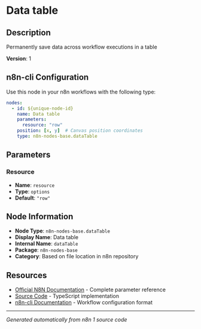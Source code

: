 # Data table

## Description

Permanently save data across workflow executions in a table

**Version**: 1

## n8n-cli Configuration

Use this node in your n8n workflows with the following type:

```yaml
nodes:
  - id: ${unique-node-id}
    name: Data table
    parameters:
      resource: "row"
    position: [x, y]  # Canvas position coordinates
    type: n8n-nodes-base.dataTable
```

## Parameters

### Resource

- **Name**: `resource`
- **Type**: `options`
- **Default**: `"row"`


## Node Information

- **Node Type**: `n8n-nodes-base.dataTable`
- **Display Name**: Data table
- **Internal Name**: `dataTable`
- **Package**: `n8n-nodes-base`
- **Category**: Based on file location in n8n repository

## Resources

- [Official N8N Documentation](https://docs.n8n.io/integrations/builtin/app-nodes/n8n-nodes-base.datatable/) - Complete parameter reference
- [Source Code](https://github.com/n8n-io/n8n/blob/master/packages/nodes-base/nodes/DataTable/DataTable.node.ts) - TypeScript implementation
- [n8n-cli Documentation](https://github.com/edenreich/n8n-cli) - Workflow configuration format

---
*Generated automatically from n8n 1 source code*
